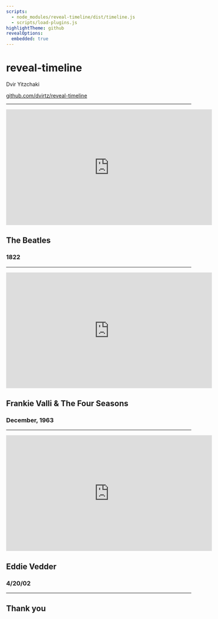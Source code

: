 ```yaml
---
scripts:
  - node_modules/reveal-timeline/dist/timeline.js
  - scripts/load-plugins.js
highlightTheme: github
revealOptions:
  embedded: true
---
```


<!-- .slide: data-timeline-title -->

# reveal-timeline

Dvir Yitzchaki

[github.com/dvirtz/reveal-timeline](github.com/dvirtz/reveal-timeline)

---

<!-- .slide: data-timeline-start-date="1822" -->

<iframe width="560" height="315" src="https://www.youtube.com/embed/MRkDU-48f3U" title="YouTube video player" frameborder="0" allow="accelerometer; autoplay; clipboard-write; encrypted-media; gyroscope; picture-in-picture" allowfullscreen></iframe>

## The Beatles
### 1822

---

<!-- .slide: data-timeline-start-date="1963-12" -->

<iframe width="560" height="315" src="https://www.youtube.com/embed/mTUhnIY3oRM" title="YouTube video player" frameborder="0" allow="accelerometer; autoplay; clipboard-write; encrypted-media; gyroscope; picture-in-picture" allowfullscreen></iframe>

## Frankie Valli & The Four Seasons 
### December, 1963

---

<!-- .slide: data-timeline-start-date="2022-04-20" -->

<iframe width="560" height="315" src="https://www.youtube.com/embed/ssSL9rAPczI" title="YouTube video player" frameborder="0" allow="accelerometer; autoplay; clipboard-write; encrypted-media; gyroscope; picture-in-picture" allowfullscreen></iframe>

## Eddie Vedder
### 4/20/02

---

## Thank you